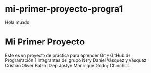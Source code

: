 # mi-primer-proyecto-progra1
Hola mundo 
# Mi Primer Proyecto
Este es un proyecto de práctica para aprender Git y GitHub de Programación 1
Integrantes del grupo
Nery Daniel Vásquez y Vásquez 
Cristian Oliver Baten Itzep
Jostyn Manrrique Godoy Chinchilla
